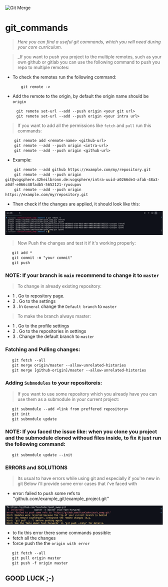 ![Git Merge](https://media.giphy.com/media/cFkiFMDg3iFoI/giphy.gif)
# git_commands
>_Here you can find a useful git commands, which you will need during your core curriculum._

>_If you want to push you project to the multiple remotes, such as your own github or gitlab you can use the following command to push you repo to multiple remotes:
- To check the remotes run the following command:

 ```
        git remote -v
 ```

- Add the remote to the origin, by default the origin name should be ```origin```

 ```
      git remote set-url --add --push origin <your git url>
      git remote set-url --add --push origin <your intra url>
 ```

>If you want to add all the permissions like ```fetch``` and ```pull``` run this commands:

```
    git remote add <remote-name> <github-url>
    git remote --add --push origin <intra-url>
    git remote --add --push origin <github-url> 
```
 - Example:

```
    git remote --add github https://example.com/my/repository.git
    git remote --add --push origin git@vogsphere.42heilbronn.de:vogsphere/intra-uuid-a0266de3-afab-48a3-a0df-e066c48fadb5-5652121-ryusupov
    git remote --add --push origin https://example.com/my/repository.git
```
- Then check if the changes are applied, it should look like this:

![Image Description](https://github.com/YusuCoder/git_commands/blob/master/imgs/Screen%20Shot%202024-04-28%20at%201.47.12%20PM.png)

>Now Push the changes and test it if it's working properly:

```
   git add *
   git commit -m "your commit"
   git push
```

### NOTE: If your branch is ```main``` recommend to change it to ```master```
>To change in already existing repository:
- 1 . Go to repository page.
- 2 . Go to the settings
- 3 . In ```General``` change the ```Default branch``` to ```master```

>To make the branch always master:
- 1 . Go to the profile settings
- 2 . Go to the repositories in settings
- 3 . Change the default branch to ```master```

### Fatching and Pulling changes:
```
   git fetch --all
   git merge origin/master --allow-unrelated-histories
   git merge [github-origin]/master --allow-unrelated-histories
```
### Adding ```Submodules``` to your repositoreis:
>If you want to use some repository which you already have you can use them as a submodule in your current project:
```
   git submodule --add <link from preffered repository>
   git init
   git submodule update
```

### NOTE: If you faced the issue like: when you clone you project and the submodule cloned withoud files inside, to fix it just run the following command:
```
   git submodule update --init
```

### ERRORS and SOLUTIONS

>Its usual to have errors while using git and especially if you're new in git
>Below i'll provide some error cases that i've faced with
- error: failed to push some refs to ''github.com/example_git/example_project.git''


![error: failed to push some refs to <some github url>](https://github.com/YusuCoder/git_commands/blob/master/imgs/Screen%20Shot%202024-04-28%20at%205.27.42%20PM.png)

- to fix this error there some commands possible:
- fetch all the changes
- force push the the `origin with error`
```
   git fetch --all
   git pull origin master
   git push -f origin master
```

## GOOD LUCK ;-)
